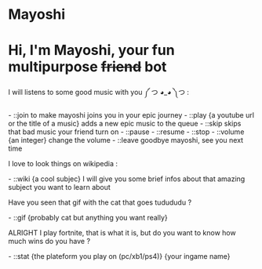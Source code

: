 # Mayoshi
<h1>Hi, I'm Mayoshi, your fun multipurpose <del>friend</del> bot</h1>
<p>I will listens to some good music with you ༼ つ ◕_◕ ༽つ :</p>
 - ::join to make mayoshi joins you in your epic journey
 - ::play {a youtube url or the title of a music} adds a new epic music to the queue
 - ::skip skips that bad music your friend turn on
 - ::pause
 - ::resume
 - ::stop
 - ::volume {an integer} change the volume
 - ::leave goodbye mayoshi, see you next time
 	
<p>I love to look things on wikipedia :</p>
 - ::wiki {a cool subjec} I will give you some brief infos about that amazing subject you want to learn about

<p>Have you seen that gif with the cat that goes tudududu ?</p>
 - ::gif {probably cat but anything you want really}
 
 <p> ALRIGHT I play fortnite, that is what it is, but do you want to know how much wins do you have ?</p>
 - ::stat {the plateform you play on (pc/xb1/ps4)} {your ingame name}
